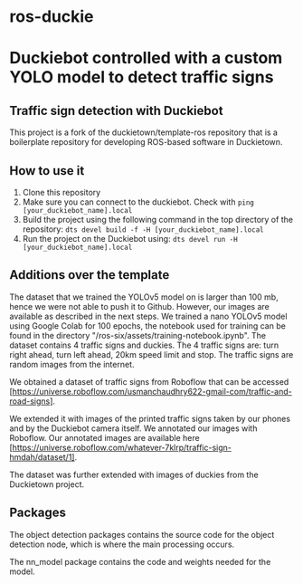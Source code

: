 # ros-duckie
Duckiebot controlled with a custom YOLO model to detect traffic signs
=======
## Traffic sign detection with Duckiebot
This project is a fork of the duckietown/template-ros repository that is a boilerplate repository for developing ROS-based software in Duckietown.

## How to use it
1. Clone this repository
2. Make sure you can connect to the duckiebot. Check with
   `ping [your_duckiebot_name].local`
3. Build the project using the following command in the top directory of the repository:
   `dts devel build -f -H [your_duckiebot_name].local`
4. Run the project on the Duckiebot using:
   `dts devel run -H [your_duckiebot_name].local`
## Additions over the template
The dataset that we trained the YOLOv5 model on is larger than 100 mb, hence we were not able to push it to Github. However, our images are available as described in the next steps. We trained a nano YOLOv5 model using Google Colab for 100 epochs, the notebook used for training can be found in the directory "/ros-six/assets/training-notebook.ipynb". The dataset contains 4 traffic signs and duckies. The 4 traffic signs are: turn right ahead, turn left ahead, 20km speed limit and stop. The traffic signs are random images from the internet. 

We obtained a dataset of traffic signs from Roboflow that can be accessed [https://universe.roboflow.com/usmanchaudhry622-gmail-com/traffic-and-road-signs].

We extended it with images of the printed traffic signs taken by our phones and by the Duckiebot camera itself. We annotated our images with Roboflow. Our annotated images are available here [https://universe.roboflow.com/whatever-7klrp/traffic-sign-hmdah/dataset/1].

The dataset was further extended with images of duckies from the Duckietown project.

## Packages
The object detection packages contains the source code for the object detection node, which is where the main processing occurs.

The nn_model package contains the code and weights needed for the model.
